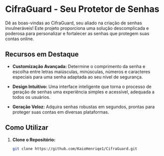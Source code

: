 # CifraGuard - Seu Protetor de Senhas

Dê as boas-vindas ao CifraGuard, seu aliado na criação de senhas invulneráveis! Este projeto proporciona uma solução descomplicada e poderosa para personalizar e fortalecer as senhas que protegem suas contas online.

## Recursos em Destaque

- **Customização Avançada:** Determine o comprimento da senha e escolha entre letras maiúsculas, minúsculas, números e caracteres especiais para uma senha adaptada ao seu nível de segurança.

- **Design Intuitivo:** Uma interface inteligente que torna o processo de geração de senhas uma experiência simples e acessível, adequada a todos os usuários.

- **Geração Veloz:** Adquira senhas robustas em segundos, prontas para proteger suas contas em diversas plataformas.

## Como Utilizar

1. **Clone o Repositório:**
   ```bash
   git clone https://github.com/KaioHenriqe1/CifraGuard.git
